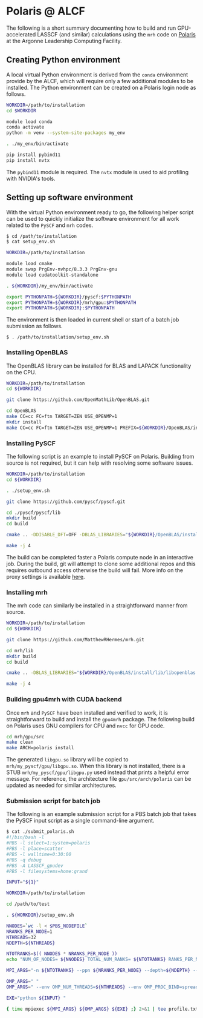 # Polaris @ ALCF

The following is a short summary documenting how to build and run GPU-accelerated LASSCF (and similar) calculations using the `mrh` code on [Polaris](https://www.alcf.anl.gov/polaris) at the Argonne Leadership Computing Facility.

## Creating Python environment

A local virtual Python environment is derived from the `conda` environment provide by the ALCF, which will require only a few additional modules to be installed. The Python environment can be created on a Polaris login node as follows.

``` bash
WORKDIR=/path/to/installation
cd $WORKDIR

module load conda
conda activate
python -m venv --system-site-packages my_env

. ./my_env/bin/activate

pip install pybind11
pip install nvtx
```

The `pybind11` module is required. The `nvtx` module is used to aid profiling with NVIDIA's tools.

## Setting up software environment

With the virtual Python environment ready to go, the following helper script can be used to quickly initialize the software environment for all work related to the `PySCF` and `mrh` codes.
``` bash
$ cd /path/to/installation
$ cat setup_env.sh

WORKDIR=/path/to/installation

module load cmake
module swap PrgEnv-nvhpc/8.3.3 PrgEnv-gnu
module load cudatoolkit-standalone

. ${WORKDIR}/my_env/bin/activate

export PYTHONPATH=${WORKDIR}/pyscf:$PYTHONPATH
export PYTHONPATH=${WORKDIR}/mrh/gpu:$PYTHONPATH
export PYTHONPATH=${WORKDIR}:$PYTHONPATH
```

The environment is then loaded in current shell or start of a batch job submission as follows.
```
$ . /path/to/installation/setup_env.sh
```

### Installing OpenBLAS

The OpenBLAS library can be installed for BLAS and LAPACK functionality on the CPU. 

```bash
WORKDIR=/path/to/installation
cd ${WORKDIR}

git clone https://github.com/OpenMathLib/OpenBLAS.git

cd OpenBLAS
make CC=cc FC=ftn TARGET=ZEN USE_OPENMP=1
mkdir install
make CC=cc FC=ftn TARGET=ZEN USE_OPENMP=1 PREFIX=${WORKDIR}/OpenBLAS/install install 
```

### Installing PySCF

The following script is an example to install PySCF on Polaris. Building from source is not required, but it can help with resolving some software issues.

``` bash
WORKDIR=/path/to/installation
cd ${WORKDIR}

. ./setup_env.sh

git clone https://github.com/pyscf/pyscf.git

cd ./pyscf/pyscf/lib
mkdir build
cd build

cmake .. -DDISABLE_DFT=OFF -DBLAS_LIBRARIES="${WORKDIR}/OpenBLAS/install/lib/libopenblas.so" -DBUILD_MARCH_NATIVE=ON

make -j 4

```

The build can be completed faster a Polaris compute node in an interactive job. During the build, git will attempt to clone some additional repos and this requires outbound access otherwise the build will fail. More info on the proxy settings is available [here]((https://docs.alcf.anl.gov/polaris/getting-started/#proxy)).

### Installing mrh

The mrh code can similarly be installed in a straightforward manner from source.

```bash
WORKDIR=/path/to/installation
cd ${WORKDIR}

git clone https://github.com/MatthewRHermes/mrh.git

cd mrh/lib
mkdir build
cd build

cmake .. -DBLAS_LIBRARIES="${WORKDIR}/OpenBLAS/install/lib/libopenblas.so" 

make -j 4
```

### Building gpu4mrh with CUDA backend 

Once `mrh` and `PySCF` have been installed and verified to work, it is straightforward to build and install the `gpu4mrh` package. The following build on Polaris uses GNU compilers for CPU and `nvcc` for GPU code.

```bash
cd mrh/gpu/src
make clean
make ARCH=polaris install
```
The generated `libgpu.so` library will be copied to `mrh/my_pyscf/gpu/libgpu.so`. When this library is not installed, there is a STUB `mrh/my_pyscf/gpu/libgpu.py` used instead that prints a helpful error message. For reference, the architecture file `gpu/src/arch/polaris` can be updated as needed for similar architectures.

### Submission script for batch job

The following is an example submission script for a PBS batch job that takes the PySCF input script as a single command-line argument.

``` bash
$ cat ./submit_polaris.sh
#!/bin/bash -l
#PBS -l select=1:system=polaris
#PBS -l place=scatter
#PBS -l walltime=0:30:00
#PBS -q debug 
#PBS -A LASSCF_gpudev
#PBS -l filesystems=home:grand

INPUT="${1}"

WORKDIR=/path/to/installation

cd /path/to/test

. ${WORKDIR}/setup_env.sh

NNODES=`wc -l < $PBS_NODEFILE`
NRANKS_PER_NODE=1
NTHREADS=32
NDEPTH=${NTHREADS}

NTOTRANKS=$(( NNODES * NRANKS_PER_NODE ))
echo "NUM_OF_NODES= ${NNODES} TOTAL_NUM_RANKS= ${NTOTRANKS} RANKS_PER_NODE= ${NRANKS_PER_NODE} THREADS_PER_RANK= ${NTHREADS}"

MPI_ARGS="-n ${NTOTRANKS} --ppn ${NRANKS_PER_NODE} --depth=${NDEPTH} --cpu-bind depth "

OMP_ARGS=" "
OMP_ARGS=" --env OMP_NUM_THREADS=${NTHREADS} --env OMP_PROC_BIND=spread --env OMP_PLACES=cores "

EXE="python ${INPUT} "

{ time mpiexec ${MPI_ARGS} ${OMP_ARGS} ${EXE} ;} 2>&1 | tee profile.txt
```